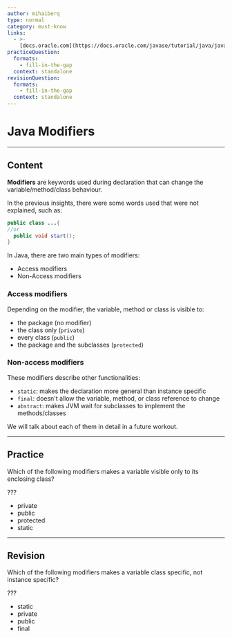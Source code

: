 ```yaml
---
author: mihaiberq
type: normal
category: must-know
links:
  - >-
    [docs.oracle.com](https://docs.oracle.com/javase/tutorial/java/javaOO/accesscontrol.html){website}
practiceQuestion:
  formats:
    - fill-in-the-gap
  context: standalone
revisionQuestion:
  formats:
    - fill-in-the-gap
  context: standalone
---
```


# Java Modifiers


---

## Content

**Modifiers** are keywords used during declaration that can change the variable/method/class behaviour.

In the previous insights, there were some words used that were not explained, such as:

```java
public class ...{
//or
  public void start();
}
```

In Java, there are two main types of modifiers:

- Access modifiers
- Non-Access modifiers

### Access modifiers

Depending on the modifier, the variable, method or class is visible to:

- the package (no modifier)
- the class only (`private`)
- every class (`public`)
- the package and the subclasses (`protected`)

### Non-access modifiers

These modifiers describe other functionalities:

- `static`: makes the declaration more general than instance specific
- `final`: doesn't allow the variable, method, or class reference to change
- `abstract`: makes JVM wait for subclasses to implement the methods/classes

We will talk about each of them in detail in a future workout.


---

## Practice

Which of the following modifiers makes a variable visible only to its enclosing class?

???

- private
- public
- protected
- static


---

## Revision

Which of the following modifiers makes a variable class specific, not instance specific?

???

- static
- private
- public
- final
